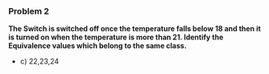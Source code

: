 ### Problem 2
**The Switch is switched off once the temperature falls below 18 and then it is turned on when the temperature is more than 21. Identify the Equivalence values which belong to the same class.**

  - c)    22,23,24
